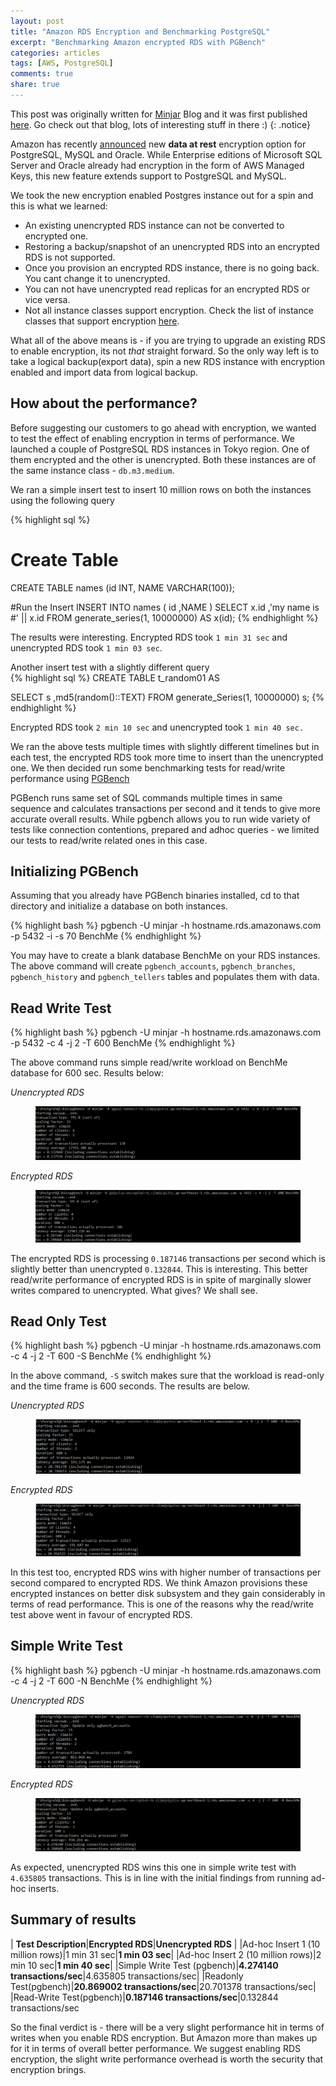 ```yaml
---
layout: post
title: "Amazon RDS Encryption and Benchmarking PostgreSQL"
excerpt: "Benchmarking Amazon encrypted RDS with PGBench"
categories: articles
tags: [AWS, PostgreSQL]
comments: true
share: true
---
```


This post was originally written for [Minjar](http://minjar.com/) Blog and it was first published [here](http://blog.minjar.com/post/108724853340/rds-encryption-and-benchmarking-postgresql). Go check out that blog, lots of interesting stuff in there :)
{: .notice}

Amazon has recently [announced](https://aws.amazon.com/blogs/aws/new-encryption-options-for-amazon-rds/) new **data at rest** encryption option for PostgreSQL, MySQL and Oracle. While Enterprise editions of Microsoft SQL Server and Oracle already had encryption in the form of AWS Managed Keys, this new feature extends support to PostgreSQL and MySQL. 

We took the new encryption enabled Postgres instance out for a spin and this is what we learned:  

* An existing unencrypted RDS instance can not be converted to encrypted one.
* Restoring a backup/snapshot of an unencrypted RDS into an encrypted RDS is not supported.  
* Once you provision an encrypted RDS instance, there is no going back. You cant change it to unencrypted. 
* You can not have unencrypted read replicas for an encrypted RDS or vice versa.  
* Not all instance classes support encryption. Check the list of instance classes that support encryption [here](http://docs.aws.amazon.com/AmazonRDS/latest/UserGuide/Overview.Encryption.html). 
 

What all of the above means is - if you are trying to upgrade an existing RDS to enable encryption, its not *that* straight forward. So the only way left is to take a logical backup(export data), spin a new RDS instance with encryption enabled and import data from logical backup. 

## How about the performance? 
			
Before suggesting our customers to go ahead with encryption, we wanted to test the effect of enabling encryption in terms of performance. We launched a couple of PostgreSQL RDS instances in Tokyo region. One of them encrypted and the other is unencrypted. Both these instances are of the same instance class - `db.m3.medium`. 

We ran a simple insert test to insert 10 million rows on both the instances using the following query

{% highlight sql %}

# Create Table 
CREATE TABLE names (id INT, NAME VARCHAR(100)); 

#Run the Insert 
INSERT INTO names (
	id
	,NAME
	)
SELECT x.id
	,'my name is #' || x.id
FROM generate_series(1, 10000000) AS x(id);
{% endhighlight %}

The results were interesting. Encrypted RDS took `1 min 31 sec` and unencrypted RDS took `1 min 03 sec`. 

Another insert test with a slightly different query  
{% highlight sql %}
CREATE TABLE t_random01 AS

SELECT s
	,md5(random()::TEXT)
FROM generate_Series(1, 10000000) s;
{% endhighlight %}

Encrypted RDS took `2 min 10 sec` and unencrypted took  `1 min 40 sec.`

We ran the above tests multiple times with slightly different timelines but in each test, the encrypted RDS took more time to insert than the unencrypted one. We then decided run some benchmarking tests for read/write performance using [PGBench](http://www.postgresql.org/docs/devel/static/pgbench.html)

PGBench runs same set of SQL commands multiple times in same sequence and calculates transactions per second and it tends to give more accurate overall results. While pgbench allows you to run wide variety of tests like connection contentions, prepared and adhoc queries - we limited our tests to read/write related ones in this case.  

## Initializing PGBench

Assuming that you already have PGBench binaries installed, cd to that directory and initialize a database on both instances.

{% highlight bash %}
pgbench -U minjar -h hostname.rds.amazonaws.com -p 5432 -i -s 70 BenchMe
{% endhighlight %}

You may have to create a blank database BenchMe on your RDS instances. The above command will create `pgbench_accounts`, `pgbench_branches`, `pgbench_history` and `pgbench_tellers` tables and populates them with data. 

## Read Write Test

{% highlight bash %}
pgbench -U minjar -h hostname.rds.amazonaws.com -p 5432 -c 4 -j 2 -T 600 BenchMe
{% endhighlight %} 

The above command runs simple read/write workload on BenchMe database for 600 sec. Results below:

*Unencrypted RDS*

<figure>
	<img src="/images/1.png" alt="image">
</figure>

*Encrypted RDS*
<figure>
	<img src="/images/2.png" alt="image">
</figure>

The encrypted RDS is processing `0.187146` transactions per second which is slightly better than unencrypted `0.132844`. This is interesting. This better read/write performance of encrypted RDS is in spite of marginally slower writes compared to unencrypted. What gives? We shall see. 

## Read Only Test

{% highlight bash %}
pgbench -U minjar -h hostname.rds.amazonaws.com -c 4 -j 2 -T 600 -S BenchMe
{% endhighlight %} 

In the above command, `-S` switch makes sure that the workload is read-only and the time frame is 600 seconds. The results are below. 


*Unencrypted RDS*

<figure>
	<img src="/images/3.png" alt="image">
</figure>

*Encrypted RDS*

<figure>
	<img src="/images/4.png" alt="image">
</figure>

In this test too, encrypted RDS wins with higher number of transactions per second compared to encrypted RDS. We think Amazon provisions these encrypted instances on better disk subsystem and they gain considerably in terms of read performance. This is one of the reasons why the read/write test above went in favour of encrypted RDS. 

## Simple Write Test

{% highlight bash %}
pgbench -U minjar -h hostname.rds.amazonaws.com -c 4 -j 2 -T 600 -N BenchMe
{% endhighlight %} 

*Unencrypted RDS*

<figure>
	<img src="/images/5.png" alt="image">
</figure>

*Encrypted RDS*

<figure>
	<img src="/images/6.png" alt="image">
</figure>

As expected, unencrypted RDS wins this one in simple write test with `4.635805` transactions. This is in line with the initial findings from running ad-hoc inserts. 

## Summary of results

| **Test Description**|**Encrypted RDS**|**Unencrypted RDS** |
|Ad-hoc Insert 1 (10 million rows)|1 min 31 sec|**1 min 03 sec**|
|Ad-hoc Insert 2 (10 million rows)|2 min 10 sec|**1 min 40 sec**|
|Simple Write Test (pgbench)|**4.274140 transactions/sec**|4.635805 transactions/sec|
|Readonly Test(pgbench)|**20.869002 transactions/sec**|20.701378 transactions/sec|
|Read-Write Test(pgbench)|**0.187146 transactions/sec**|0.132844 transactions/sec

So the final verdict is - there will be a very slight performance hit in terms of writes when you enable RDS encryption. But Amazon more than makes up for it in terms of overall better performance. We suggest enabling RDS encryption, the slight write performance overhead is worth the security that encryption brings. 



